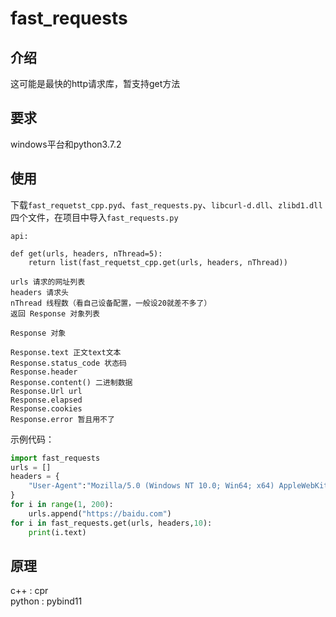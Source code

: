# fast_requests

## 介绍

这可能是最快的http请求库，暂支持get方法

## 要求
windows平台和python3.7.2

## 使用

下载`fast_requetst_cpp.pyd`、`fast_requests.py`、`libcurl-d.dll`、`zlibd1.dll`四个文件，在项目中导入`fast_requests.py`

```
api:

def get(urls, headers, nThread=5):
    return list(fast_requetst_cpp.get(urls, headers, nThread))
    
urls 请求的网址列表
headers 请求头
nThread 线程数（看自己设备配置，一般设20就差不多了）
返回 Response 对象列表

Response 对象

Response.text 正文text文本
Response.status_code 状态码
Response.header 
Response.content() 二进制数据 
Response.Url url 
Response.elapsed 
Response.cookies 
Response.error 暂且用不了
```



示例代码：

```python
import fast_requests
urls = []
headers = {
    "User-Agent":"Mozilla/5.0 (Windows NT 10.0; Win64; x64) AppleWebKit/537.36 (KHTML, like Gecko) Chrome/80.0.3987.163 Safari/537.36"
}
for i in range(1, 200):
    urls.append("https://baidu.com")
for i in fast_requests.get(urls, headers,10):
    print(i.text)
```
## 原理
c++ : cpr  
python : pybind11
